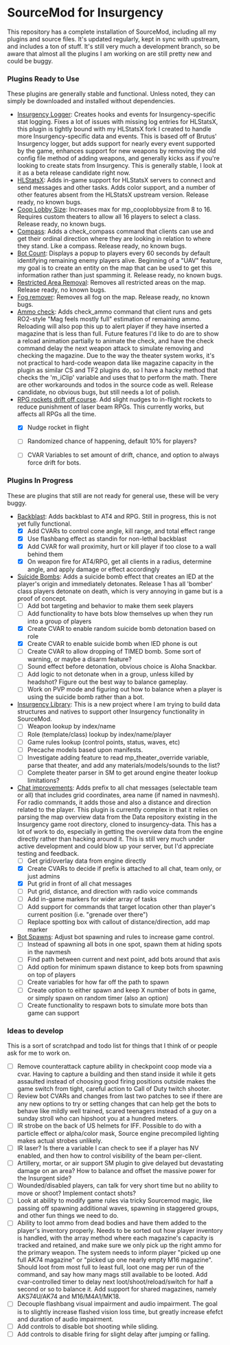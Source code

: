 # SourceMod for Insurgency
This repository has a complete installation of SourceMod, including all my plugins and source files. It's updated regularly, kept in sync with upstream, and includes a ton of stuff. It's still very much a development branch, so be aware that almost all the plugins I am working on are still pretty new and could be buggy.

### Plugins Ready to Use
These plugins are generally stable and functional. Unless noted, they can simply be downloaded and installed without dependencies.
* [Insurgency Logger](plugins/ins_logger.smx?raw=true): Creates hooks and events for Insurgency-specific stat logging. Fixes a lot of issues with missing log entries for HLStatsX, this plugin is tightly bound with my HLStatsX fork I created to handle more Insurgency-specific data and events. This is based off of Brutus' Insurgency logger, but adds support for nearly every event supported by the game, enhances support for new weapons by removing the old config file method of adding weapons, and generally kicks ass if you're looking to create stats from Insurgency. This is generally stable, I look at it as a beta release candidate right now.
* [HLStatsX](plugins/hlstatsx.smx?raw=true): Adds in-game support for HLStatsX servers to connect and send messages and other tasks. Adds color support, and a number of other features absent from the HLStatsX upstream version. Release ready, no known bugs.
* [Coop Lobby Size](plugins/cooplobby.smx?raw=true): Increases max for mp_cooplobbysize from 8 to 16. Requires custom theaters to allow all 16 players to select a class. Release ready, no known bugs.
* [Compass](plugins/compass.smx?raw=true): Adds a check_compass command that clients can use and get their ordinal direction where they are looking in relation to where they stand. Like a compass. Release ready, no known bugs.
* [Bot Count](plugins/botcount.smx?raw=true): Displays a popup to players every 60 seconds by default identifying remaining enemy players alive. Beginning of a "UAV" feature, my goal is to create an entity on the map that can be used to get this information rather than just spamming it. Release ready, no known bugs.
* [Restricted Area Removal](plugins/restrictedarea.smx?raw=true): Removes all restricted areas on the map. Release ready, no known bugs.
* [Fog remover](plugins/nofog.smx?raw=true): Removes all fog on the map. Release ready, no known bugs.
* [Ammo check](plugins/ammocheck.smx?raw=true): Adds check_ammo command that client runs and gets RO2-style "Mag feels mostly full" estimation of remaining ammo. Reloading will also pop this up to alert player if they have inserted a magazine that is less than full. Future features I'd like to do are to show a reload animation partially to animate the check, and have the check command delay the next weapon attack to simulate removing and checking the magazine. Due to the way the theater system works, it's not practical to hard-code weapon data like magazine capacity in the plugin as similar CS and TF2 plugins do, so I have a hacky method that checks the 'm_iClip' variable and uses that to perform the math. There are other workarounds and todos in the source code as well. Release candidate, no obvious bugs, but still needs a lot of polish.
* [RPG rockets drift off course](plugins/rpgdrift.smx?raw=true). Add slight nudges to in-flight rockets to reduce punishment of laser beam RPGs. This currently works, but affects all RPGs all the time.
  * [X] Nudge rocket in flight
  * [ ] Randomized chance of happening, default 10% for players?
  * [ ] CVAR Variables to set amount of drift, chance, and option to always force drift for bots.


### Plugins In Progress
These are plugins that still are not ready for general use, these will be very buggy.
* [Backblast](plugins/backblast.smx?raw=true): Adds backblast to AT4 and RPG. Still in progress, this is not yet fully functional.
  * [X] Add CVARs to control cone angle, kill range, and total effect range
  * [X] Use flashbang effect as standin for non-lethal backblast
  * [X] Add CVAR for wall proximity, hurt or kill player if too close to a wall behind them
  * [X] On weapon fire for AT4/RPG, get all clients in a radius, determine angle, and apply damage or effect accordingly
* [Suicide Bombs](plugins/suicide_bomb.smx?raw=true): Adds a suicide bomb effect that creates an IED at the player's origin and immediately detonates. Release 1 has all 'bomber' class players detonate on death, which is very annoying in game but is a proof of concept.
  * [ ] Add bot targeting and behavior to make them seek players
  * [ ] Add functionality to have bots blow themselves up when they run into a group of players
  * [X] Create CVAR to enable random suicide bomb detonation based on role
  * [X] Create CVAR to enable suicide bomb when IED phone is out
  * [ ] Create CVAR to allow dropping of TIMED bomb. Some sort of warning, or maybe a disarm feature?
  * [ ] Sound effect before detonation, obvious choice is Aloha Snackbar.
  * [ ] Add logic to not detonate when in a group, unless killed by headshot? Figure out the best way to balance gameplay.
  * [ ] Work on PVP mode and figuring out how to balance when a player is using the suicide bomb rather than a bot.
* [Insurgency Library](scripting/insurgency.sp): This is a new project where I am trying to build data structures and natives to support other Insurgency functionality in SourceMod.
  * [ ] Weapon lookup by index/name
  * [ ] Role (template/class) lookup by index/name/player
  * [ ] Game rules lookup (control points, status, waves, etc)
  * [ ] Precache models based upon manifests.
  * [ ] Investigate adding feature to read mp_theater_override variable, parse that theater, and add any materials/models/sounds to the list?
  * [ ] Complete theater parser in SM to get around engine theater lookup limitations?
* [Chat improvements](scripting/navmesh-chat.sp): Adds prefix to all chat messages (selectable team or all) that includes grid coordinates, area name (if named in navmesh). For radio commands, it adds those and also a distance and direction related to the player. This plugin is currently complex in that it relies on parsing the map overview data from the Data repository existing in the Insurgency game root directory, cloned to insurgency-data. This has a lot of work to do, especially in getting the overview data from the engine directly rather than hacking around it. This is still very much under active development and could blow up your server, but I'd appreciate testing and feedback.
  * [ ] Get grid/overlay data from engine directly
  * [X] Create CVARs to decide if prefix is attached to all chat, team only, or just admins
  * [X] Put grid in front of all chat messages
  * [ ] Put grid, distance, and direction with radio voice commands
  * [ ] Add in-game markers for wider array of tasks
  * [ ] Add support for commands that target location other than player's current position (i.e. "grenade over there")
  * [ ] Replace spotting box with callout of distance/direction, add map marker
* [Bot Spawns](scripting/botspawns.sp): Adjust bot spawning and rules to increase game control.
  * [ ] Instead of spawning all bots in one spot, spawn them at hiding spots in the navmesh
  * [ ] Find path between current and next point, add bots around that axis
  * [ ] Add option for minimum spawn distance to keep bots from spawning on top of players
  * [ ] Create variables for how far off the path to spawn
  * [ ] Create option to either spawn and keep X number of bots in game, or simply spawn on random timer (also an option)
  * [ ] Create functionality to respawn bots to simulate more bots than game can support

### Ideas to develop
This is a sort of scratchpad and todo list for things that I think of or people ask for me to work on.
* [ ] Remove counterattack capture ability in checkpoint coop mode via a cvar. Having to capture a building and then stand inside it while it gets assaulted instead of choosing good firing positions outside makes the game switch from tight, careful action to Call of Duty twitch shooter.
* [ ] Review bot CVARs and changes from last two patches to see if there are any new options to try or setting changes that can help get the bots to behave like mildly well trained, scared teenagers instead of a guy on a sunday stroll who can hipshoot you at a hundred meters.
* [ ] IR strobe on the back of US helmets for IFF. Possible to do with a particle effect or alpha/color mask, Source engine precompiled lighting makes actual strobes unlikely.
* [ ] IR laser? Is there a variable I can check to see if a player has NV enabled, and then how to control visibility of the beam per-client.
* [ ] Artillery, mortar, or air support SM plugin to give delayed but devastating damage on an area? How to balance and offset the massive power for the Insurgent side?
* [ ] Wounded/disabled players, can talk for very short time but no ability to move or shoot? Implement contact shots?
* [ ] Look at ability to modify game rules via tricky Sourcemod magic, like passing off spawning additional waves, spawning in staggered groups, and other fun things we need to do.
* [ ] Ability to loot ammo from dead bodies and have them added to the player's inventory properly. Needs to be sorted out how player inventory is handled, with the array method where each magazine's capacity is tracked and retained, and make sure we only pick up the right ammo for the primary weapon. The system needs to inform player "picked up one full AK74 magazine" or "picked up one nearly empty M16 magazine". Should loot from most full to least full, loot one mag per run of the command, and say how many mags still available to be looted. Add cvar-controlled timer to delay next loot/shoot/reload/switch for half a second or so to balance it. Add support for shared magazines, namely AKS74U/AK74 and M16/M4A1/MK18.
* [ ] Decouple flashbang visual impairment and audio impairment. The goal is to slightly increase flashed vision loss time, but greatly increase efefct and duration of audio impairment.
* [ ] Add controls to disable bot shooting while sliding.
* [ ] Add controls to disable firing for slight delay after jumping or falling.
